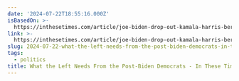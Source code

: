 ```yaml
---
date: '2024-07-22T18:55:16.000Z'
isBasedOn: >-
  https://inthesetimes.com/article/joe-biden-drop-out-kamala-harris-bernie-sanders-aoc-left
link: >-
  https://inthesetimes.com/article/joe-biden-drop-out-kamala-harris-bernie-sanders-aoc-left
slug: 2024-07-22-what-the-left-needs-from-the-post-biden-democrats-in-these-times
tags:
  - politics
title: What the Left Needs From the Post-Biden Democrats - In These Times
---
```

 
